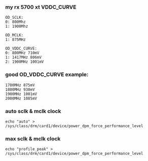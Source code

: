 


### my rx 5700 xt VDDC_CURVE
```
OD_SCLK:
0: 800Mhz
1: 1900Mhz

OD_MCLK:
1: 875MHz

OD_VDDC_CURVE:
0: 800MHz 710mV
1: 1417MHz 806mV
2: 1900MHz 1001mV
```


### good OD_VDDC_CURVE example:
```
1700MHz 875mV
1800MHz 930mV
1900MHz 1001mV
2000MHz 1085mV
```

### auto sclk & mclk clock
```
echo "auto" > /sys/class/drm/card1/device/power_dpm_force_performance_level 
```

### max sclk & mclk clock
```
echo "profile_peak" > /sys/class/drm/card1/device/power_dpm_force_performance_level 
```
